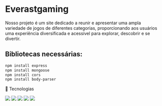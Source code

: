 # Everastgaming

Nosso projeto é um site dedicado a reunir e apresentar uma ampla variedade de jogos de diferentes categorias, proporcionando aos usuários uma experiência diversificada e acessível para explorar, descobrir e se divertir.

## Bibliotecas necessárias:

```bash
npm install express
npm install mongoose
npm install cors
npm install body-parser
```

🚀 Tecnologias
<div>
  <img src="https://img.shields.io/badge/html5-%23E34F26.svg?style=for-the-badge&logo=html5&logoColor=white">
  <img src="https://img.shields.io/badge/CSS-239120?style=for-the-badge&logo=css3&logoColor=white">
  <img src="https://img.shields.io/badge/JavaScript-F7DF1E?style=for-the-badge&logo=javascript&logoColor=black">
  <img src="https://img.shields.io/badge/react_native-%2320232a.svg?style=for-the-badge&logo=react&logoColor=%2361DAFB">
  <img src = "https://img.shields.io/badge/MongoDB-%234ea94b.svg?style=for-the-badge&logo=mongodb&logoColor=white">
</div>
